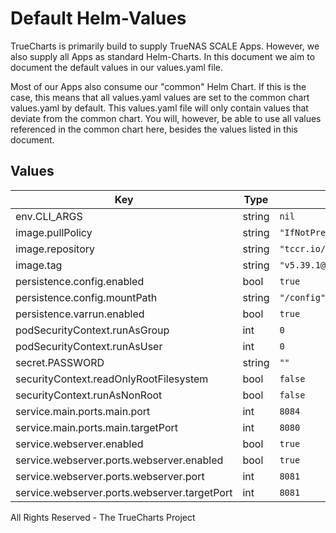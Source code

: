 # Default Helm-Values

TrueCharts is primarily build to supply TrueNAS SCALE Apps.
However, we also supply all Apps as standard Helm-Charts. In this document we aim to document the default values in our values.yaml file.

Most of our Apps also consume our "common" Helm Chart.
If this is the case, this means that all values.yaml values are set to the common chart values.yaml by default. This values.yaml file will only contain values that deviate from the common chart.
You will, however, be able to use all values referenced in the common chart here, besides the values listed in this document.

## Values

| Key | Type | Default | Description |
|-----|------|---------|-------------|
| env.CLI_ARGS | string | `nil` |  |
| image.pullPolicy | string | `"IfNotPresent"` |  |
| image.repository | string | `"tccr.io/truecharts/calibre"` |  |
| image.tag | string | `"v5.39.1@sha256:636c91a360c1e664c6d42e49c138aa97a80f6717b44ff454ccb0139f1a3fbc44"` |  |
| persistence.config.enabled | bool | `true` |  |
| persistence.config.mountPath | string | `"/config"` |  |
| persistence.varrun.enabled | bool | `true` |  |
| podSecurityContext.runAsGroup | int | `0` |  |
| podSecurityContext.runAsUser | int | `0` |  |
| secret.PASSWORD | string | `""` |  |
| securityContext.readOnlyRootFilesystem | bool | `false` |  |
| securityContext.runAsNonRoot | bool | `false` |  |
| service.main.ports.main.port | int | `8084` |  |
| service.main.ports.main.targetPort | int | `8080` |  |
| service.webserver.enabled | bool | `true` |  |
| service.webserver.ports.webserver.enabled | bool | `true` |  |
| service.webserver.ports.webserver.port | int | `8081` |  |
| service.webserver.ports.webserver.targetPort | int | `8081` |  |

All Rights Reserved - The TrueCharts Project

